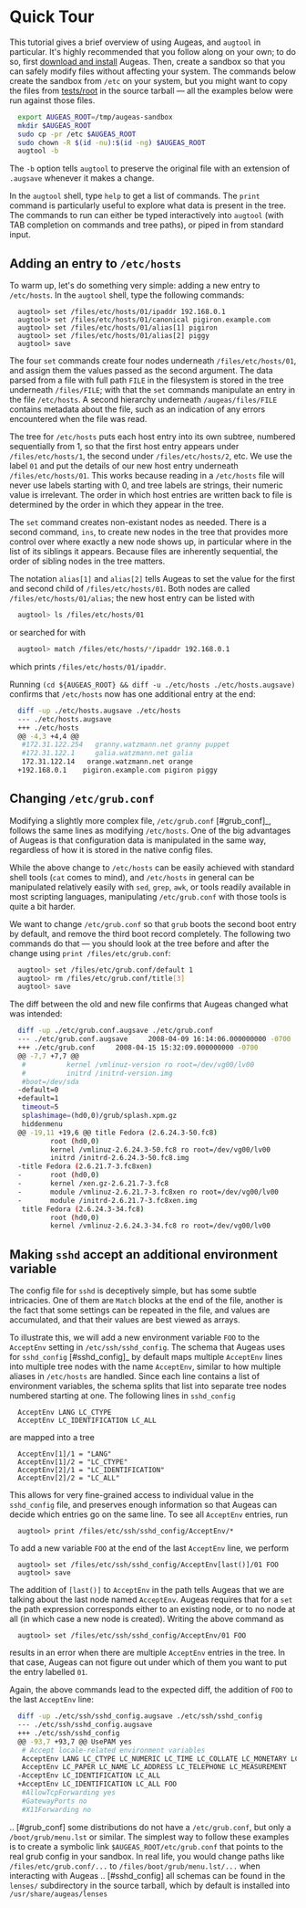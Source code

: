 # Quick Tour

This tutorial gives a brief overview of using Augeas, and `augtool` in
particular. It's highly recommended that you follow along on your own; to
do so, first [download and install](/download.html) Augeas. Then, create a
sandbox so that you can safely modify files without affecting your
system. The commands below create the sandbox from `/etc` on your system,
but you might want to copy the files from
[tests/root](https://github.com/hercules-team/augeas/tree/master/tests/root)
in the source tarball &mdash; all the examples below were run against those
files.

```bash
  export AUGEAS_ROOT=/tmp/augeas-sandbox
  mkdir $AUGEAS_ROOT
  sudo cp -pr /etc $AUGEAS_ROOT
  sudo chown -R $(id -nu):$(id -ng) $AUGEAS_ROOT
  augtool -b
```

The `-b` option tells `augtool` to preserve the original file with an
extension of `.augsave` whenever it makes a change.

In the `augtool` shell, type `help` to get a list of commands. The
`print` command is particularly useful to explore what data is present in
the tree. The commands to run can either be typed interactively into
`augtool` (with TAB completion on commands and tree paths), or piped in
from standard input.

## Adding an entry to `/etc/hosts`

To warm up, let's do something very simple: adding a new entry to
`/etc/hosts`. In the `augtool` shell, type the following commands:

```
  augtool> set /files/etc/hosts/01/ipaddr 192.168.0.1
  augtool> set /files/etc/hosts/01/canonical pigiron.example.com
  augtool> set /files/etc/hosts/01/alias[1] pigiron
  augtool> set /files/etc/hosts/01/alias[2] piggy
  augtool> save
```

The four `set` commands create four nodes underneath
`/files/etc/hosts/01`, and assign them the values passed as the second
argument. The data parsed from a file with full path `FILE` in the
filesystem is stored in the tree underneath `/files/FILE`; with that the
`set` commands manipulate an entry in the file `/etc/hosts`. A second
hierarchy underneath `/augeas/files/FILE` contains metadata about the
file, such as an indication of any errors encountered when the file was
read.

The tree for `/etc/hosts` puts each host entry into its own subtree,
numbered sequentially from 1, so that the first host entry appears under
`/files/etc/hosts/1`, the second under `/files/etc/hosts/2`, etc. We
use the label `01` and put the details of our new host entry underneath
`/files/etc/hosts/01`. This works because reading in a `/etc/hosts`
file will never use labels starting with 0, and tree labels are strings,
their numeric value is irrelevant. The order in which host entries are
written back to file is determined by the order in which they appear in the
tree.

The `set` command creates non-existant nodes as needed. There is a second
command, `ins`, to create new nodes in the tree that provides more
control over where exactly a new node shows up, in particular where in the
list of its siblings it appears. Because files are inherently sequential,
the order of sibling nodes in the tree matters.

The notation `alias[1]` and `alias[2]` tells Augeas to set the value
for the first and second child of `/files/etc/hosts/01`. Both nodes
are called `/files/etc/hosts/01/alias`; the new host entry can be
listed with

```bash
  augtool> ls /files/etc/hosts/01
```

or searched for with

```bash
  augtool> match /files/etc/hosts/*/ipaddr 192.168.0.1
```

which prints `/files/etc/hosts/01/ipaddr`.

Running `(cd ${AUGEAS_ROOT} && diff -u ./etc/hosts ./etc/hosts.augsave)`
confirms that `/etc/hosts` now has one additional entry at the end:

```bash
  diff -up ./etc/hosts.augsave ./etc/hosts
  --- ./etc/hosts.augsave
  +++ ./etc/hosts
  @@ -4,3 +4,4 @@
   #172.31.122.254   granny.watzmann.net granny puppet
   #172.31.122.1     galia.watzmann.net galia
   172.31.122.14   orange.watzmann.net orange
  +192.168.0.1    pigiron.example.com pigiron piggy
```

Changing `/etc/grub.conf`
---------------------------

Modifying a slightly more complex file, `/etc/grub.conf` [#grub_conf]_,
follows the same lines as modifying `/etc/hosts`. One of the big
advantages of Augeas is that configuration data is manipulated in the same
way, regardless of how it is stored in the native config files.

While the above change to `/etc/hosts` can be easily achieved with
standard shell tools (`cat` comes to mind), and `/etc/hosts` in general
can be manipulated relatively easily with `sed`, `grep`, `awk`, or
tools readily available in most scripting languages, manipulating
`/etc/grub.conf` with those tools is quite a bit harder.

We want to change `/etc/grub.conf` so that `grub` boots the second boot
entry by default, and remove the third boot record completely. The
following two commands do that &mdash; you should look at the tree before and
after the change using `print /files/etc/grub.conf`:

```bash
  augtool> set /files/etc/grub.conf/default 1
  augtool> rm /files/etc/grub.conf/title[3]
  augtool> save
```

The diff between the old and new file confirms that Augeas changed what was
intended:

```bash
  diff -up ./etc/grub.conf.augsave ./etc/grub.conf
  --- ./etc/grub.conf.augsave     2008-04-09 16:14:06.000000000 -0700
  +++ ./etc/grub.conf     2008-04-15 15:32:09.000000000 -0700
  @@ -7,7 +7,7 @@
   #          kernel /vmlinuz-version ro root=/dev/vg00/lv00
   #          initrd /initrd-version.img
   #boot=/dev/sda
  -default=0
  +default=1
   timeout=5
   splashimage=(hd0,0)/grub/splash.xpm.gz
   hiddenmenu
  @@ -19,11 +19,6 @@ title Fedora (2.6.24.3-50.fc8)
          root (hd0,0)
          kernel /vmlinuz-2.6.24.3-50.fc8 ro root=/dev/vg00/lv00
          initrd /initrd-2.6.24.3-50.fc8.img
  -title Fedora (2.6.21.7-3.fc8xen)
  -       root (hd0,0)
  -       kernel /xen.gz-2.6.21.7-3.fc8
  -       module /vmlinuz-2.6.21.7-3.fc8xen ro root=/dev/vg00/lv00
  -       module /initrd-2.6.21.7-3.fc8xen.img
   title Fedora (2.6.24.3-34.fc8)
          root (hd0,0)
          kernel /vmlinuz-2.6.24.3-34.fc8 ro root=/dev/vg00/lv00
```

## Making `sshd` accept an additional environment variable

The config file for `sshd` is deceptively simple, but has some subtle
intricacies. One of them are `Match` blocks at the end of the file,
another is the fact that some settings can be repeated in the file, and
values are accumulated, and that their values are best viewed as arrays.

To illustrate this, we will add a new environment variable `FOO` to the
`AcceptEnv` setting in `/etc/ssh/sshd_config`. The schema that Augeas
uses for `sshd_config` [#sshd_config]_ by default maps multiple
`AcceptEnv` lines into multiple tree nodes with the name `AcceptEnv`,
similar to how multiple aliases in `/etc/hosts` are handled. Since each
line contains a list of environment variables, the schema splits that list
into separate tree nodes numbered starting at one.  The following lines in
`sshd_config`

```
  AcceptEnv LANG LC_CTYPE
  AcceptEnv LC_IDENTIFICATION LC_ALL
```

are mapped into a tree

```
  AcceptEnv[1]/1 = "LANG"
  AcceptEnv[1]/2 = "LC_CTYPE"
  AcceptEnv[2]/1 = "LC_IDENTIFICATION"
  AcceptEnv[2]/2 = "LC_ALL"
```

This allows for very fine-grained access to individual value in the
`sshd_config` file, and preserves enough information so that Augeas can
decide which entries go on the same line. To see all `AcceptEnv` entries,
run

```
  augtool> print /files/etc/ssh/sshd_config/AcceptEnv/*
```

To add a new variable `FOO` at the end of the last `AcceptEnv` line, we
perform

```
  augtool> set /files/etc/ssh/sshd_config/AcceptEnv[last()]/01 FOO
  augtool> save
```

The addition of `[last()]` to `AcceptEnv` in the path tells Augeas that
we are talking about the last node named `AcceptEnv`. Augeas requires
that for a `set` the path expression corresponds either to an existing
node, or to no node at all (in which case a new node is created). Writing
the above command as

```
  augtool> set /files/etc/ssh/sshd_config/AcceptEnv/01 FOO
```

results in an error when there are multiple `AcceptEnv` entries in the
tree. In that case, Augeas can not figure out under which of them you want
to put the entry labelled `01`.

Again, the above commands lead to the expected diff, the addition of
`FOO` to the last `AcceptEnv` line:

```bash
  diff -up ./etc/ssh/sshd_config.augsave ./etc/ssh/sshd_config
  --- ./etc/ssh/sshd_config.augsave
  +++ ./etc/ssh/sshd_config
  @@ -93,7 +93,7 @@ UsePAM yes
   # Accept locale-related environment variables
   AcceptEnv LANG LC_CTYPE LC_NUMERIC LC_TIME LC_COLLATE LC_MONETARY LC_MESSAGES
   AcceptEnv LC_PAPER LC_NAME LC_ADDRESS LC_TELEPHONE LC_MEASUREMENT
  -AcceptEnv LC_IDENTIFICATION LC_ALL
  +AcceptEnv LC_IDENTIFICATION LC_ALL FOO
   #AllowTcpForwarding yes
   #GatewayPorts no
   #X11Forwarding no
```

.. [#grub_conf] some distributions do not have a `/etc/grub.conf`, but
   only a `/boot/grub/menu.lst` or similar. The simplest way to follow
   these examples is to create a symbolic link
   `$AUGEAS_ROOT/etc/grub.conf` that points to the real grub config in
   your sandbox. In real life, you would change paths like
   `/files/etc/grub.conf/...` to `/files/boot/grub/menu.lst/...` when
   interacting with Augeas
.. [#sshd_config] all schemas can be found in the `lenses/` subdirectory
   in the source tarball, which by default is installed into
   `/usr/share/augeas/lenses`
